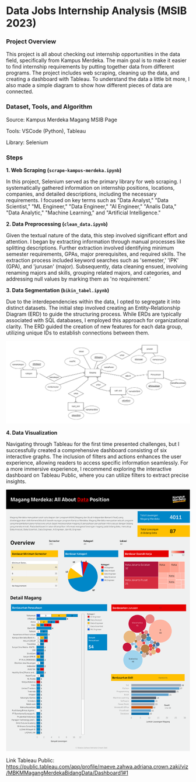 # Data Jobs Internship Analysis (MSIB 2023)

### Project Overview

This project is all about checking out internship opportunities in the data field, specifically from Kampus Merdeka. The main goal is to make it easier to find internship requirements by putting together data from different programs. The project includes web scraping, cleaning up the data, and creating a dashboard with Tableau. To understand the data a little bit more, I also made a simple diagram to show how different pieces of data are connected.

### Dataset, Tools, and Algorithm

Source: Kampus Merdeka Magang MSIB Page 

Tools: VSCode (Python), Tableau

Library: Selenium

### Steps

**1. Web Scraping (`scrape-kampus-merdeka.ipynb`)**

In this project, Selenium served as the primary library for web scraping. I systematically gathered information on internship positions, locations, companies, and detailed descriptions, including the necessary requirements. I focused on key terms such as "Data Analyst," "Data Scientist," "ML Engineer," "Data Engineer," "AI Engineer," "Analis Data," "Data Analytic," "Machine Learning," and "Artificial Intelligence."

**2. Data Preprocessing (`clean_data.ipynb`)**

Given the textual nature of the data, this step involved significant effort and attention. I began by extracting information through manual processes like splitting descriptions. Further extraction involved identifying minimum semester requirements, GPAs, major prerequisites, and required skills. The extraction process included keyword searches such as 'semester,' 'IPK' (GPA), and 'jurusan' (major). Subsequently, data cleaning ensued, involving renaming majors and skills, grouping related majors, and categories, and addressing null values by marking them as 'no requirement.'

**3. Data Segmentation (`bikin_tabel.ipynb`)**

Due to the interdependencies within the data, I opted to segregate it into distinct datasets. The initial step involved creating an Entity-Relationship Diagram (ERD) to guide the structuring process. While ERDs are typically associated with SQL databases, I employed this approach for organizational clarity. The ERD guided the creation of new features for each data group, utilizing unique IDs to establish connections between them.

![ERD](ERD.png)

**4. Data Visualization**

Navigating through Tableau for the first time presented challenges, but I successfully created a comprehensive dashboard consisting of six interactive graphs. The inclusion of filters and actions enhances the user experience, allowing readers to access specific information seamlessly. For a more immersive experience, I recommend exploring the interactive dashboard on Tableau Public, where you can utilize filters to extract precise insights.

![Dashboard](Dashboard.png)

Link Tableau Public: https://public.tableau.com/app/profile/maeve.zahwa.adriana.crown.zaki/viz/MBKMMagangMerdekaBidangData/Dashboard1#1
